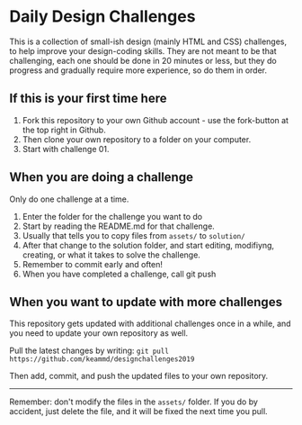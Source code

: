 # Daily Design Challenges

This is a collection of small-ish design (mainly HTML and CSS) challenges, to help improve your design-coding skills.
They are not meant to be that challenging, each one should be done in 20 minutes or less, but they do progress and gradually require more experience, so do them in order.

## If this is your first time here
1. Fork this repository to your own Github account - use the fork-button at the top right in Github.
2. Then clone your own repository to a folder on your computer.
3. Start with challenge 01.

## When you are doing a challenge
Only do one challenge at a time.
1. Enter the folder for the challenge you want to do
2. Start by reading the README.md for that challenge.
3. Usually that tells you to copy files from `assets/` to `solution/`
4. After that change to the solution folder, and start editing, modifiyng, creating, or what it takes to solve the challenge.
5. Remember to commit early and often!
6. When you have completed a challenge, call git push

## When you want to update with more challenges
This repository gets updated with additional challenges once in a while, and you need to update your own repository as well.

Pull the latest changes by writing:
`git pull https://github.com/keammd/designchallenges2019`

Then add, commit, and push the updated files to your own repository.

---
Remember: don't modify the files in the `assets/` folder. If you do by accident, just delete the file, and it will be fixed the next time you pull.



